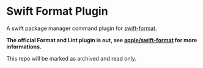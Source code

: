 # Swift Format Plugin
A swift package manager command plugin for [swift-format](https://github.com/apple/swift-format).

**The official Format and Lint plugin is out, see [apple/swift-format](https://github.com/apple/swift-format) for more informations.**

This repo will be marked as archived and read only.
